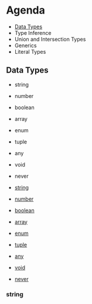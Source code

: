 # Agenda

- [Data Types](#Data-Types)
- Type Inference
- Union and Intersection Types
- Generics
- Literal Types

## Data Types
- string
- number
- boolean
- array
- enum
- tuple
- any
- void
- never

- [string](#string)
- [number](#number)
- [boolean](#boolean)
- [array](#array)
- [enum](#enum)
- [tuple](#tuple)
- [any](#any)
- [void](#void)
- [never](#never)

### string